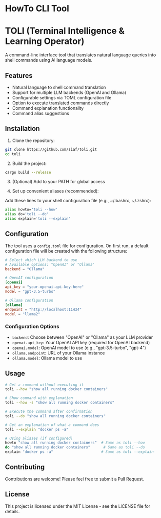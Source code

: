 # HowTo CLI Tool

# TOLI (Terminal Intelligence & Learning Operator)

A command-line interface tool that translates natural language queries into shell commands using AI language models.

## Features

- Natural language to shell command translation
- Support for multiple LLM backends (OpenAI and Ollama)
- Configurable settings via TOML configuration file
- Option to execute translated commands directly
- Command explanation functionality
- Command alias suggestions

## Installation

1. Clone the repository:
```bash
git clone https://github.com/siaf/toli.git
cd toli
```

2. Build the project:
```bash
cargo build --release
```

3. (Optional) Add to your PATH for global access

4. Set up convenient aliases (recommended):

Add these lines to your shell configuration file (e.g., ~/.bashrc, ~/.zshrc):
```bash
alias howto='toli --how'
alias do='toli --do'
alias explain='toli --explain'
```

## Configuration

The tool uses a `config.toml` file for configuration. On first run, a default configuration file will be created with the following structure:

```toml
# Select which LLM backend to use
# Available options: "OpenAI" or "Ollama"
backend = "Ollama"

# OpenAI configuration
[openai]
api_key = "your-openai-api-key-here"
model = "gpt-3.5-turbo"

# Ollama configuration
[ollama]
endpoint = "http://localhost:11434"
model = "llama2"
```

### Configuration Options

- `backend`: Choose between "OpenAI" or "Ollama" as your LLM provider
- `openai.api_key`: Your OpenAI API key (required for OpenAI backend)
- `openai.model`: OpenAI model to use (e.g., "gpt-3.5-turbo", "gpt-4")
- `ollama.endpoint`: URL of your Ollama instance
- `ollama.model`: Ollama model to use

## Usage

```bash
# Get a command without executing it
toli --how "show all running docker containers"

# Show command with explanation
toli --how -s "show all running docker containers"

# Execute the command after confirmation
toli --do "show all running docker containers"

# Get an explanation of what a command does
toli --explain "docker ps -a"

# Using aliases (if configured)
howto "show all running docker containers"  # Same as toli --how
do "show all running docker containers"      # Same as toli --do
explain "docker ps -a"                      # Same as toli --explain
```

## Contributing

Contributions are welcome! Please feel free to submit a Pull Request.

## License

This project is licensed under the MIT License - see the LICENSE file for details.